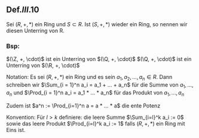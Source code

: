 ## Def.$III.10$
Sei $(R, +, *)$ ein Ring und $S \subset R$.
Ist $(S, +, *)$ wieder ein Ring, so nennen wir diesen Unterring von R.

### Bsp:
$(\Z, +, \cdot)$ ist ein Unterring von $(\Q, +, \cdot)$ 
$(\Q, +, \cdot)$ ist ein Unterring von $(\R, +, \cdot)$ 

Notation: Es sei $(R, +, *)$ ein Ring und es sein $a_1, a_2, ..., a_n \in R$.
Dann schreiben wir 
$\Sum_{i = 1}^n a_i = a_1 + ... + a_n$  für die Summe von $a_1, ..., a_n$ 
und
$\Prod_{i = 1}^n a_i = a_1 * ... * a_n$ für das Produkt von $a_1,...,a_n$ 

Zudem ist
$a^n := \Prod_{i=1}^n a = a * ... * a$ die ente Potenz

Konvention:
Für $l > k$ definiere:
die leere Summe $\Sum_{i=l}^k a_i := 0$
sowie das leere Produkt $\Prod_{i=l}^k a_i := 1$
falls $(R,+,*)$ ein Ring mit Eins ist.